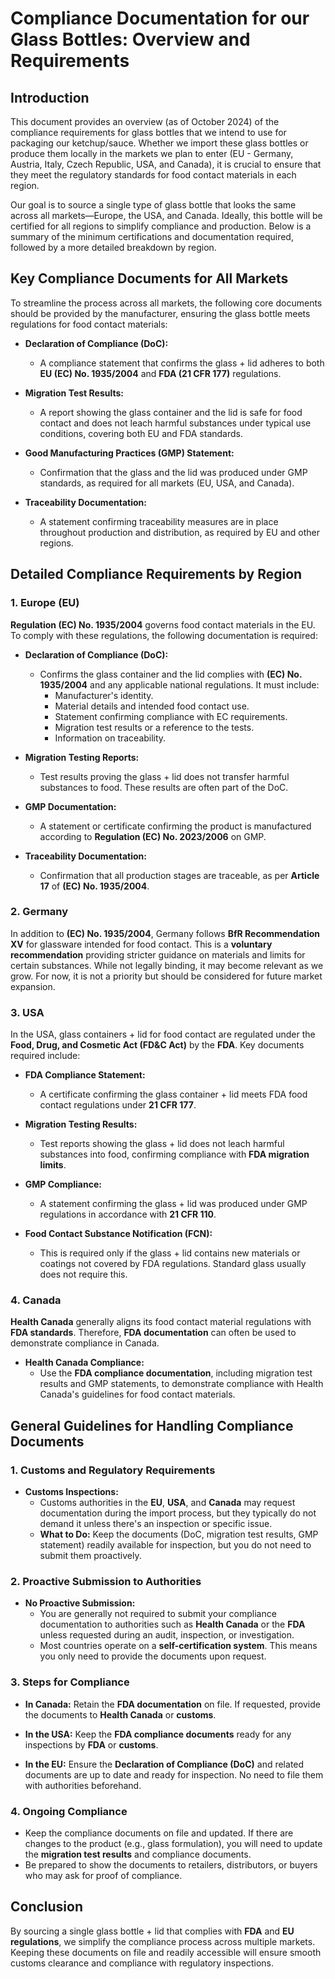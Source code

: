 # Compliance Documentation for our Glass Bottles: Overview and Requirements

## Introduction
This document provides an overview (as of October 2024) of the compliance requirements for glass bottles that we intend to use for packaging our ketchup/sauce. Whether we import these glass bottles or produce them locally in the markets we plan to enter (EU - Germany, Austria, Italy, Czech Republic, USA, and Canada), it is crucial to ensure that they meet the regulatory standards for food contact materials in each region.

Our goal is to source a single type of glass bottle that looks the same across all markets—Europe, the USA, and Canada. Ideally, this bottle will be certified for all regions to simplify compliance and production. Below is a summary of the minimum certifications and documentation required, followed by a more detailed breakdown by region.

## Key Compliance Documents for All Markets
To streamline the process across all markets, the following core documents should be provided by the manufacturer, ensuring the glass bottle meets regulations for food contact materials:

- **Declaration of Compliance (DoC):**
  - A compliance statement that confirms the glass + lid adheres to both **EU (EC) No. 1935/2004** and **FDA (21 CFR 177)** regulations.

- **Migration Test Results:**
  - A report showing the glass container and the lid is safe for food contact and does not leach harmful substances under typical use conditions, covering both EU and FDA standards.

- **Good Manufacturing Practices (GMP) Statement:**
  - Confirmation that the glass and the lid was produced under GMP standards, as required for all markets (EU, USA, and Canada).

- **Traceability Documentation:**
  - A statement confirming traceability measures are in place throughout production and distribution, as required by EU and other regions.

## Detailed Compliance Requirements by Region

### 1. Europe (EU)
**Regulation (EC) No. 1935/2004** governs food contact materials in the EU. To comply with these regulations, the following documentation is required:

- **Declaration of Compliance (DoC):**
  - Confirms the glass container and the lid complies with **(EC) No. 1935/2004** and any applicable national regulations. It must include:
    - Manufacturer's identity.
    - Material details and intended food contact use.
    - Statement confirming compliance with EC requirements.
    - Migration test results or a reference to the tests.
    - Information on traceability.

- **Migration Testing Reports:**
  - Test results proving the glass + lid does not transfer harmful substances to food. These results are often part of the DoC.

- **GMP Documentation:**
  - A statement or certificate confirming the product is manufactured according to **Regulation (EC) No. 2023/2006** on GMP.

- **Traceability Documentation:**
  - Confirmation that all production stages are traceable, as per **Article 17** of **(EC) No. 1935/2004**.

### 2. Germany
In addition to **(EC) No. 1935/2004**, Germany follows **BfR Recommendation XV** for glassware intended for food contact. This is a **voluntary recommendation** providing stricter guidance on materials and limits for certain substances. While not legally binding, it may become relevant as we grow. For now, it is not a priority but should be considered for future market expansion.

### 3. USA
In the USA, glass containers + lid for food contact are regulated under the **Food, Drug, and Cosmetic Act (FD&C Act)** by the **FDA**. Key documents required include:

- **FDA Compliance Statement:**
  - A certificate confirming the glass container + lid meets FDA food contact regulations under **21 CFR 177**.

- **Migration Testing Results:**
  - Test reports showing the glass + lid does not leach harmful substances into food, confirming compliance with **FDA migration limits**.

- **GMP Compliance:**
  - A statement confirming the glass + lid was produced under GMP regulations in accordance with **21 CFR 110**.

- **Food Contact Substance Notification (FCN):**
  - This is required only if the glass + lid contains new materials or coatings not covered by FDA regulations. Standard glass usually does not require this.

### 4. Canada
**Health Canada** generally aligns its food contact material regulations with **FDA standards**. Therefore, **FDA documentation** can often be used to demonstrate compliance in Canada.

- **Health Canada Compliance:**
  - Use the **FDA compliance documentation**, including migration test results and GMP statements, to demonstrate compliance with Health Canada's guidelines for food contact materials.

## General Guidelines for Handling Compliance Documents

### 1. Customs and Regulatory Requirements

- **Customs Inspections:**
  - Customs authorities in the **EU**, **USA**, and **Canada** may request documentation during the import process, but they typically do not demand it unless there's an inspection or specific issue.
  - **What to Do:** Keep the documents (DoC, migration test results, GMP statement) readily available for inspection, but you do not need to submit them proactively.

### 2. Proactive Submission to Authorities

- **No Proactive Submission:**
  - You are generally not required to submit your compliance documentation to authorities such as **Health Canada** or the **FDA** unless requested during an audit, inspection, or investigation.
  - Most countries operate on a **self-certification system**. This means you only need to provide the documents upon request.

### 3. Steps for Compliance

- **In Canada:** Retain the **FDA documentation** on file. If requested, provide the documents to **Health Canada** or **customs**.
  
- **In the USA:** Keep the **FDA compliance documents** ready for any inspections by **FDA** or **customs**.

- **In the EU:** Ensure the **Declaration of Compliance (DoC)** and related documents are up to date and ready for inspection. No need to file them with authorities beforehand.

### 4. Ongoing Compliance

- Keep the compliance documents on file and updated. If there are changes to the product (e.g., glass formulation), you will need to update the **migration test results** and compliance documents.
- Be prepared to show the documents to retailers, distributors, or buyers who may ask for proof of compliance.

## Conclusion
By sourcing a single glass bottle + lid that complies with **FDA** and **EU regulations**, we simplify the compliance process across multiple markets. Keeping these documents on file and readily accessible will ensure smooth customs clearance and compliance with regulatory inspections.
